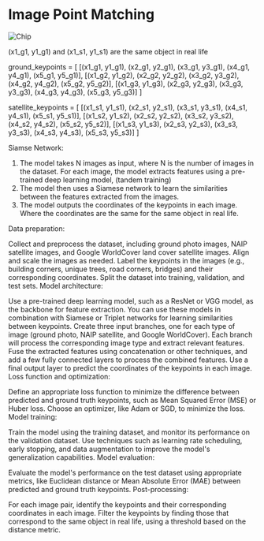 # Image Point Matching
![Chip](imagechip.png)

(x1_g1, y1_g1) and (x1_s1, y1_s1) are the same object in real life

ground_keypoints = [
    [(x1_g1, y1_g1), (x2_g1, y2_g1), (x3_g1, y3_g1), (x4_g1, y4_g1), (x5_g1, y5_g1)],
    [(x1_g2, y1_g2), (x2_g2, y2_g2), (x3_g2, y3_g2), (x4_g2, y4_g2), (x5_g2, y5_g2)],
    [(x1_g3, y1_g3), (x2_g3, y2_g3), (x3_g3, y3_g3), (x4_g3, y4_g3), (x5_g3, y5_g3)]
]

satellite_keypoints = [
    [(x1_s1, y1_s1), (x2_s1, y2_s1), (x3_s1, y3_s1), (x4_s1, y4_s1), (x5_s1, y5_s1)],
    [(x1_s2, y1_s2), (x2_s2, y2_s2), (x3_s2, y3_s2), (x4_s2, y4_s2), (x5_s2, y5_s2)],
    [(x1_s3, y1_s3), (x2_s3, y2_s3), (x3_s3, y3_s3), (x4_s3, y4_s3), (x5_s3, y5_s3)]
]


Siamse Network:
1. The model takes N images as input, where N is the number of images in the dataset.
   For each image, the model extracts features using a pre-trained deep learning model, (tandem training)
2. The model then uses a Siamese network to learn the similarities between the features extracted from the images.
3. The model outputs the coordinates of the keypoints in each image. Where the coordinates are the same for the same object in real life.

Data preparation:

Collect and preprocess the dataset, including ground photo images, NAIP satellite images, and Google WorldCover land cover satellite images. Align and scale the images as needed.
Label the keypoints in the images (e.g., building corners, unique trees, road corners, bridges) and their corresponding coordinates.
Split the dataset into training, validation, and test sets.
Model architecture:

Use a pre-trained deep learning model, such as a ResNet or VGG model, as the backbone for feature extraction. You can use these models in combination with Siamese or Triplet networks for learning similarities between keypoints.
Create three input branches, one for each type of image (ground photo, NAIP satellite, and Google WorldCover). Each branch will process the corresponding image type and extract relevant features.
Fuse the extracted features using concatenation or other techniques, and add a few fully connected layers to process the combined features.
Use a final output layer to predict the coordinates of the keypoints in each image.
Loss function and optimization:

Define an appropriate loss function to minimize the difference between predicted and ground truth keypoints, such as Mean Squared Error (MSE) or Huber loss.
Choose an optimizer, like Adam or SGD, to minimize the loss.
Model training:

Train the model using the training dataset, and monitor its performance on the validation dataset.
Use techniques such as learning rate scheduling, early stopping, and data augmentation to improve the model's generalization capabilities.
Model evaluation:

Evaluate the model's performance on the test dataset using appropriate metrics, like Euclidean distance or Mean Absolute Error (MAE) between predicted and ground truth keypoints.
Post-processing:

For each image pair, identify the keypoints and their corresponding coordinates in each image.
Filter the keypoints by finding those that correspond to the same object in real life, using a threshold based on the distance metric.

